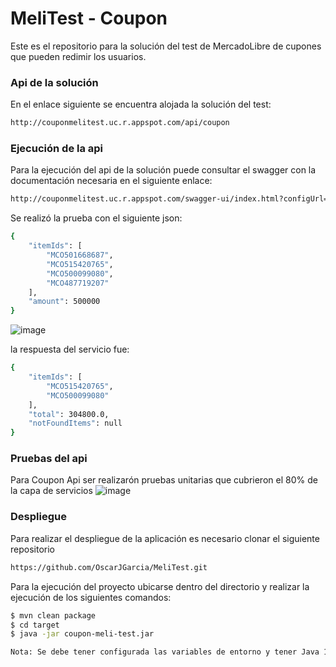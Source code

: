 # MeliTest - Coupon

Este es el repositorio para la solución del test de MercadoLibre de cupones que pueden redimir los usuarios.

### Api de la solución

En el enlace siguiente se encuentra alojada la solución del test:


```sh
http://couponmelitest.uc.r.appspot.com/api/coupon
```
### Ejecución de la api

Para la ejecución del api de la solución puede consultar el swagger con la documentación necesaria en el siguiente enlace:

```sh
http://couponmelitest.uc.r.appspot.com/swagger-ui/index.html?configUrl=/v3/api-docs/swagger-config
```
Se realizó la prueba con el siguiente json:

```sh
{
    "itemIds": [
        "MCO501668687",
        "MCO515420765",
        "MCO500099080",
        "MCO487719207"
    ],
    "amount": 500000
}
```

![image](https://user-images.githubusercontent.com/95514404/144734567-79f50f11-1d73-4b1e-b0b6-5e8f05edb9cc.png)


la respuesta del servicio fue: 

```sh
{
    "itemIds": [
        "MCO515420765",
        "MCO500099080"
    ],
    "total": 304800.0,
    "notFoundItems": null
}
```
### Pruebas del api

Para Coupon Api ser realizarón pruebas unitarias que cubrieron el 80% de la capa de servicios
![image](https://user-images.githubusercontent.com/95514404/144734602-1306f1d9-aed6-409f-828b-9aec27b6d8de.png)

### Despliegue

Para realizar el despliegue de la aplicación es necesario clonar el siguiente repositorio 

```sh
https://github.com/OscarJGarcia/MeliTest.git
```
Para la ejecución del proyecto ubicarse dentro del directorio y realizar la ejecución de los siguientes comandos:
```sh
$ mvn clean package
$ cd target
$ java -jar coupon-meli-test.jar

Nota: Se debe tener configurada las variables de entorno y tener Java 11
```

